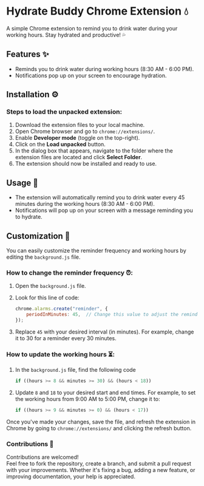 # Hydrate Buddy Chrome Extension 💧

A simple Chrome extension to remind you to drink water during your working hours. Stay hydrated and productive! 💦

## Features ✨
- Reminds you to drink water during working hours (8:30 AM - 6:00 PM).
- Notifications pop up on your screen to encourage hydration.

## Installation ⚙️

### Steps to load the unpacked extension:
1. Download the extension files to your local machine.
2. Open Chrome browser and go to `chrome://extensions/`.
3. Enable **Developer mode** (toggle on the top-right).
4. Click on the **Load unpacked** button.
5. In the dialog box that appears, navigate to the folder where the extension files are located and click **Select Folder**.
6. The extension should now be installed and ready to use.

## Usage 📱

- The extension will automatically remind you to drink water every 45 minutes during the working hours (8:30 AM - 6:00 PM).
- Notifications will pop up on your screen with a message reminding you to hydrate.

## Customization 🔧

You can easily customize the reminder frequency and working hours by editing the `background.js` file.

### How to change the reminder frequency ⏰:
1. Open the `background.js` file.
2. Look for this line of code:
   
   ```js
   chrome.alarms.create("reminder", { 
       periodInMinutes: 45,  // Change this value to adjust the reminder interval
   });
4. Replace `45` with your desired interval (in minutes). For example, change it to 30 for a reminder every 30 minutes.

### How to update the working hours ⏳:
1. In the `background.js` file, find the following code
   
   ```js
   if ((hours >= 8 && minutes >= 30) && (hours < 18))
3. Update `8` and `18` to your desired start and end times. For example, to set the working hours from 9:00 AM to 5:00 PM, change it to:
   
    ```js
   if ((hours >= 9 && minutes >= 0) && (hours < 17))
    
Once you've made your changes, save the file, and refresh the extension in Chrome by going to `chrome://extensions/` and clicking the refresh button.

### Contributions 🤝
Contributions are welcomed! <br>
Feel free to fork the repository, create a branch, and submit a pull request with your improvements. Whether it's fixing a bug, adding a new feature, or improving documentation, your help is appreciated.
